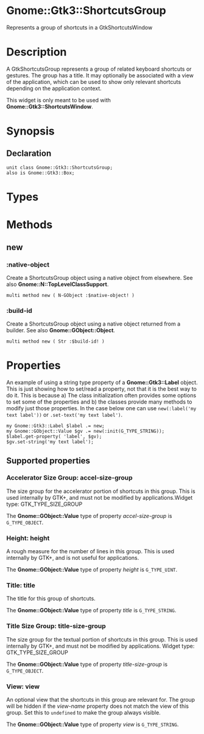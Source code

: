 Gnome::Gtk3::ShortcutsGroup
===========================

Represents a group of shortcuts in a GtkShortcutsWindow

Description
===========

A GtkShortcutsGroup represents a group of related keyboard shortcuts or gestures. The group has a title. It may optionally be associated with a view of the application, which can be used to show only relevant shortcuts depending on the application context.

This widget is only meant to be used with **Gnome::Gtk3::ShortcutsWindow**.

Synopsis
========

Declaration
-----------

    unit class Gnome::Gtk3::ShortcutsGroup;
    also is Gnome::Gtk3::Box;

Types
=====

Methods
=======

new
---

### :native-object

Create a ShortcutsGroup object using a native object from elsewhere. See also **Gnome::N::TopLevelClassSupport**.

    multi method new ( N-GObject :$native-object! )

### :build-id

Create a ShortcutsGroup object using a native object returned from a builder. See also **Gnome::GObject::Object**.

    multi method new ( Str :$build-id! )

Properties
==========

An example of using a string type property of a **Gnome::Gtk3::Label** object. This is just showing how to set/read a property, not that it is the best way to do it. This is because a) The class initialization often provides some options to set some of the properties and b) the classes provide many methods to modify just those properties. In the case below one can use `new(:label('my text label'))` or `.set-text('my text label')`.

    my Gnome::Gtk3::Label $label .= new;
    my Gnome::GObject::Value $gv .= new(:init(G_TYPE_STRING));
    $label.get-property( 'label', $gv);
    $gv.set-string('my text label');

Supported properties
--------------------

### Accelerator Size Group: accel-size-group

The size group for the accelerator portion of shortcuts in this group. This is used internally by GTK+, and must not be modified by applications.Widget type: GTK_TYPE_SIZE_GROUP

The **Gnome::GObject::Value** type of property *accel-size-group* is `G_TYPE_OBJECT`.

### Height: height

A rough measure for the number of lines in this group. This is used internally by GTK+, and is not useful for applications.

The **Gnome::GObject::Value** type of property *height* is `G_TYPE_UINT`.

### Title: title

The title for this group of shortcuts.

The **Gnome::GObject::Value** type of property *title* is `G_TYPE_STRING`.

### Title Size Group: title-size-group

The size group for the textual portion of shortcuts in this group. This is used internally by GTK+, and must not be modified by applications. Widget type: GTK_TYPE_SIZE_GROUP

The **Gnome::GObject::Value** type of property *title-size-group* is `G_TYPE_OBJECT`.

### View: view

An optional view that the shortcuts in this group are relevant for. The group will be hidden if the *view-name* property does not match the view of this group. Set this to `undefined` to make the group always visible.

The **Gnome::GObject::Value** type of property *view* is `G_TYPE_STRING`.

